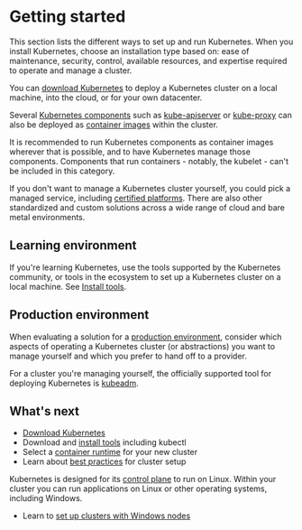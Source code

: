 # Getting started

This section lists the different ways to set up and run Kubernetes. When you install Kubernetes, choose an installation type based on: ease of maintenance, security, control, available resources, and expertise required to operate and manage a cluster.

You can [download Kubernetes](https://kubernetes.io/releases/download/) to deploy a Kubernetes cluster on a local machine, into the cloud, or for your own datacenter.

Several [Kubernetes components](https://kubernetes.io/docs/concepts/overview/components/) such as [kube-apiserver](https://kubernetes.io/docs/concepts/overview/components/#kube-apiserver) or [kube-proxy](https://kubernetes.io/docs/reference/command-line-tools-reference/kube-proxy/) can also be deployed as [container images](https://kubernetes.io/releases/download/#container-images) within the cluster.

It is recommended to run Kubernetes components as container images wherever that is possible, and to have Kubernetes manage those components. Components that run containers - notably, the kubelet - can't be included in this category.

If you don't want to manage a Kubernetes cluster yourself, you could pick a managed service, including [certified platforms](https://kubernetes.io/docs/setup/production-environment/turnkey-solutions/). There are also other standardized and custom solutions across a wide range of cloud and bare metal environments.

## Learning environment

If you're learning Kubernetes, use the tools supported by the Kubernetes community, or tools in the ecosystem to set up a Kubernetes cluster on a local machine. See [Install tools](https://kubernetes.io/docs/tasks/tools/).

## Production environment

When evaluating a solution for a [production environment](https://kubernetes.io/docs/setup/production-environment/), consider which aspects of operating a Kubernetes cluster (or abstractions) you want to manage yourself and which you prefer to hand off to a provider.

For a cluster you're managing yourself, the officially supported tool for deploying Kubernetes is [kubeadm](https://kubernetes.io/docs/setup/production-environment/tools/kubeadm/).

## What's next

- [Download Kubernetes](https://kubernetes.io/releases/download/)
- Download and [install tools](https://kubernetes.io/docs/tasks/tools/) including kubectl
- Select a [container runtime](https://kubernetes.io/docs/setup/production-environment/container-runtimes/) for your new cluster
- Learn about [best practices](https://kubernetes.io/docs/setup/best-practices/) for cluster setup

Kubernetes is designed for its [control plane](https://kubernetes.io/docs/reference/glossary/?all=true#term-control-plane) to run on Linux. Within your cluster you can run applications on Linux or other operating systems, including Windows.

- Learn to [set up clusters with Windows nodes](https://kubernetes.io/docs/concepts/windows/)